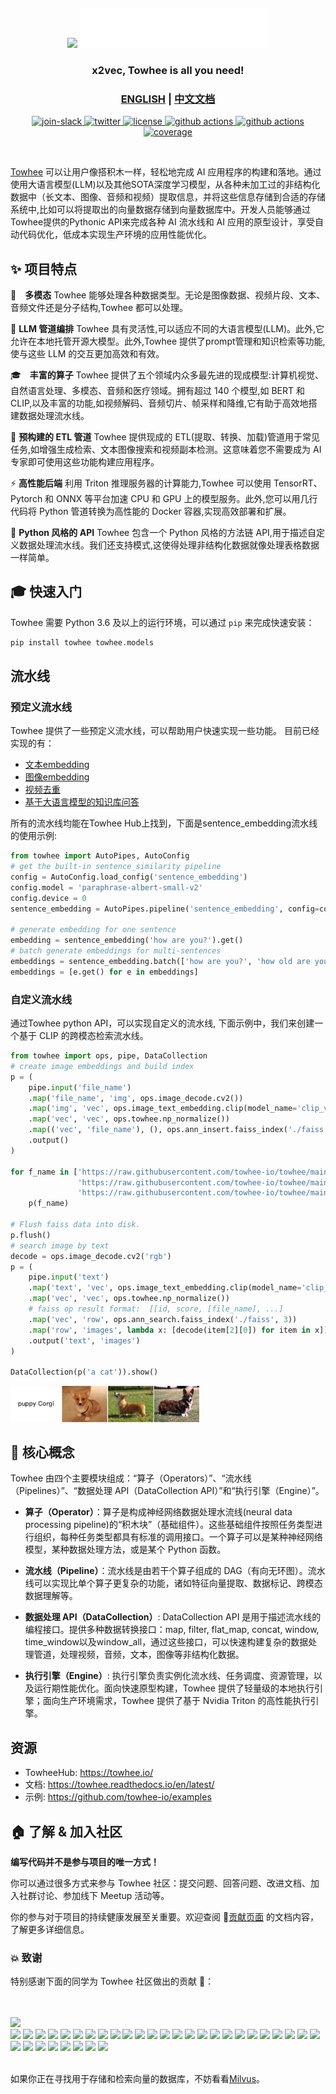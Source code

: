 &nbsp;

<p align="center">
    <img src="towhee_logo.png#gh-light-mode-only" width="60%"/>
    <img src="assets/towhee_logo_dark.png#gh-dark-mode-only" width="60%"/>
</p>


<h3 align="center">
  <p style="text-align: center;"> <span style="font-weight: bold; font: Arial, sans-serif;">x</span>2vec, Towhee is all you need! </p>
</h3>

<h3 align="center">
  <p style="text-align: center;">
  <a href="README.md" target="_blank">ENGLISH</a> | <a href="README_CN.md">中文文档</a>
  </p>
</h3>

<div class="column" align="middle">
  <a href="https://slack.towhee.io">
    <img src="https://img.shields.io/badge/join-slack-orange?style=flat" alt="join-slack"/>
  </a>
  <a href="https://twitter.com/towheeio">
    <img src="https://img.shields.io/badge/follow-twitter-blue?style=flat" alt="twitter"/>
  </a>
  <a href="https://www.apache.org/licenses/LICENSE-2.0">
    <img src="https://img.shields.io/badge/license-apache2.0-green?style=flat" alt="license"/>
  </a>
  <a href="https://github.com/towhee-io/towhee/actions/workflows/pylint.yml">
    <img src="https://github.com/towhee-io/towhee/actions/workflows/pylint.yml/badge.svg" alt="github actions"/>
  </a>
  <a href="https://pypi.org/project/towhee/">
    <img src="https://img.shields.io/pypi/v/towhee?label=Release&color&logo=Python" alt="github actions"/>
  </a>
  <a href="https://app.codecov.io/gh/towhee-io/towhee">
    <img src="https://img.shields.io/codecov/c/github/towhee-io/towhee?style=flat" alt="coverage"/>
  </a>
</div>

&nbsp;

[Towhee](https://towhee.io) 可以让用户像搭积木一样，轻松地完成 AI 应用程序的构建和落地。通过使用大语言模型(LLM)以及其他SOTA深度学习模型，从各种未加工过的非结构化数据中（长文本、图像、音频和视频）提取信息，并将这些信息存储到合适的存储系统中,比如可以将提取出的向量数据存储到向量数据库中。开发人员能够通过Towhee提供的Pythonic API来完成各种 AI 流水线和 AI 应用的原型设计，享受自动代码优化，低成本实现生产环境的应用性能优化。


## ✨ 项目特点

🎨 **多模态** Towhee 能够处理各种数据类型。无论是图像数据、视频片段、文本、音频文件还是分子结构,Towhee 都可以处理。

📃 **LLM 管道编排** Towhee 具有灵活性,可以适应不同的大语言模型(LLM)。此外,它允许在本地托管开源大模型。此外,Towhee 提供了prompt管理和知识检索等功能,使与这些 LLM 的交互更加高效和有效。 

🎓 **丰富的算子** Towhee 提供了五个领域内众多最先进的现成模型:计算机视觉、自然语言处理、多模态、音频和医疗领域。拥有超过 140 个模型,如 BERT 和 CLIP,以及丰富的功能,如视频解码、音频切片、帧采样和降维,它有助于高效地搭建数据处理流水线。

🔌 **预构建的 ETL 管道** Towhee 提供现成的 ETL(提取、转换、加载)管道用于常见任务,如增强生成检索、文本图像搜索和视频副本检测。这意味着您不需要成为 AI 专家即可使用这些功能构建应用程序。 

⚡️ **高性能后端** 利用 Triton 推理服务器的计算能力,Towhee 可以使用 TensorRT、Pytorch 和 ONNX 等平台加速 CPU 和 GPU 上的模型服务。此外,您可以用几行代码将 Python 管道转换为高性能的 Docker 容器,实现高效部署和扩展。

🐍 **Python 风格的 API** Towhee 包含一个 Python 风格的方法链 API,用于描述自定义数据处理流水线。我们还支持模式,这使得处理非结构化数据就像处理表格数据一样简单。


## 🎓 快速入门

Towhee 需要 Python 3.6 及以上的运行环境，可以通过 `pip` 来完成快速安装：

```bash
pip install towhee towhee.models
```

## 流水线

### 预定义流水线

Towhee 提供了一些预定义流水线，可以帮助用户快速实现一些功能。
目前已经实现的有：
- [文本embedding](https://towhee.io/tasks/detail/pipeline/sentence-similarity)
- [图像embedding](https://towhee.io/tasks/detail/pipeline/text-image-search)
- [视频去重](https://towhee.io/tasks/detail/pipeline/video-copy-detection)
- [基于大语言模型的知识库问答](https://towhee.io/tasks/detail/pipeline/retrieval-augmented-generation)

所有的流水线均能在Towhee Hub上找到，下面是sentence_embedding流水线的使用示例:

```python
from towhee import AutoPipes, AutoConfig
# get the built-in sentence_similarity pipeline
config = AutoConfig.load_config('sentence_embedding')
config.model = 'paraphrase-albert-small-v2'
config.device = 0
sentence_embedding = AutoPipes.pipeline('sentence_embedding', config=config)

# generate embedding for one sentence
embedding = sentence_embedding('how are you?').get()
# batch generate embeddings for multi-sentences
embeddings = sentence_embedding.batch(['how are you?', 'how old are you?'])
embeddings = [e.get() for e in embeddings]
```
### 自定义流水线

通过Towhee python API，可以实现自定义的流水线, 下面示例中，我们来创建一个基于 CLIP 的跨模态检索流水线。

```python
from towhee import ops, pipe, DataCollection
# create image embeddings and build index
p = (
    pipe.input('file_name')
    .map('file_name', 'img', ops.image_decode.cv2())
    .map('img', 'vec', ops.image_text_embedding.clip(model_name='clip_vit_base_patch32', modality='image'))
    .map('vec', 'vec', ops.towhee.np_normalize())
    .map(('vec', 'file_name'), (), ops.ann_insert.faiss_index('./faiss', 512))
    .output()
)

for f_name in ['https://raw.githubusercontent.com/towhee-io/towhee/main/assets/dog1.png',
               'https://raw.githubusercontent.com/towhee-io/towhee/main/assets/dog2.png',
               'https://raw.githubusercontent.com/towhee-io/towhee/main/assets/dog3.png']:
    p(f_name)

# Flush faiss data into disk. 
p.flush()
# search image by text
decode = ops.image_decode.cv2('rgb')
p = (
    pipe.input('text')
    .map('text', 'vec', ops.image_text_embedding.clip(model_name='clip_vit_base_patch32', modality='text'))
    .map('vec', 'vec', ops.towhee.np_normalize())
    # faiss op result format:  [[id, score, [file_name], ...]
    .map('vec', 'row', ops.ann_search.faiss_index('./faiss', 3))
    .map('row', 'images', lambda x: [decode(item[2][0]) for item in x])
    .output('text', 'images')
)

DataCollection(p('a cat')).show()
```


<img src="assets/towhee_example.png" style="width: 60%; height: 60%">


## 🚀 核心概念

Towhee 由四个主要模块组成：“算子（Operators）”、“流水线（Pipelines）”、“数据处理 API（DataCollection API）”和“执行引擎（Engine）”。

- __算子（Operator）__：算子是构成神经网络数据处理水流线(neural data processing pipeline)的“积木块”（基础组件）。这些基础组件按照任务类型进行组织，每种任务类型都具有标准的调用接口。一个算子可以是某种神经网络模型，某种数据处理方法，或是某个 Python 函数。

- __流水线（Pipeline）__：流水线是由若干个算子组成的 DAG（有向无环图）。流水线可以实现比单个算子更复杂的功能，诸如特征向量提取、数据标记、跨模态数据理解等。

- __数据处理 API（DataCollection）__: DataCollection API 是用于描述流水线的编程接口。提供多种数据转换接口：map, filter, flat_map, concat, window, time_window以及window_all，通过这些接口，可以快速构建复杂的数据处理管道，处理视频，音频，文本，图像等非结构化数据。

- __执行引擎（Engine）__: 执行引擎负责实例化流水线、任务调度、资源管理，以及运行期性能优化。面向快速原型构建，Towhee 提供了轻量级的本地执行引擎；面向生产环境需求，Towhee 提供了基于 Nvidia Triton 的高性能执行引擎。

## 资源

- TowheeHub: https://towhee.io/
- 文档: https://towhee.readthedocs.io/en/latest/
- 示例: https://github.com/towhee-io/examples

## 🏠 了解 & 加入社区

**编写代码并不是参与项目的唯一方式！**

你可以通过很多方式来参与 Towhee 社区：提交问题、回答问题、改进文档、加入社群讨论、参加线下 Meetup 活动等。

你的参与对于项目的持续健康发展至关重要。欢迎查阅 🎁[贡献页面](https://github.com/towhee-io/towhee/blob/main/CONTRIBUTING.md) 的文档内容，了解更多详细信息。

### 💥 致谢

特别感谢下面的同学为 Towhee 社区做出的贡献 🌹：

<br><!-- Do not remove start of hero-bot --><br>
<img src="https://img.shields.io/badge/all--contributors-33-orange"><br>
<a href="https://github.com/AniTho"><img src="https://avatars.githubusercontent.com/u/34787227?v=4" width="30px" /></a>
<a href="https://github.com/Chiiizzzy"><img src="https://avatars.githubusercontent.com/u/72550076?v=4" width="30px" /></a>
<a href="https://github.com/GuoRentong"><img src="https://avatars.githubusercontent.com/u/57477222?v=4" width="30px" /></a>
<a href="https://github.com/NicoYuan1986"><img src="https://avatars.githubusercontent.com/u/109071306?v=4" width="30px" /></a>
<a href="https://github.com/Opdoop"><img src="https://avatars.githubusercontent.com/u/21202514?v=4" width="30px" /></a>
<a href="https://github.com/Tumao727"><img src="https://avatars.githubusercontent.com/u/20420181?v=4" width="30px" /></a>
<a href="https://github.com/YuDongPan"><img src="https://avatars.githubusercontent.com/u/88148730?v=4" width="30px" /></a>
<a href="https://github.com/binbinlv"><img src="https://avatars.githubusercontent.com/u/83755740?v=4" width="30px" /></a>
<a href="https://github.com/derekdqc"><img src="https://avatars.githubusercontent.com/u/11754703?v=4" width="30px" /></a>
<a href="https://github.com/dreamfireyu"><img src="https://avatars.githubusercontent.com/u/47691077?v=4" width="30px" /></a>
<a href="https://github.com/filip-halt"><img src="https://avatars.githubusercontent.com/u/81822489?v=4" width="30px" /></a>
<a href="https://github.com/fzliu"><img src="https://avatars.githubusercontent.com/u/6334158?v=4" width="30px" /></a>
<a href="https://github.com/gexy185"><img src="https://avatars.githubusercontent.com/u/103474331?v=4" width="30px" /></a>
<a href="https://github.com/hyf3513OneGO"><img src="https://avatars.githubusercontent.com/u/67197231?v=4" width="30px" /></a>
<a href="https://github.com/jaelgu"><img src="https://avatars.githubusercontent.com/u/86251631?v=4" width="30px" /></a>
<a href="https://github.com/jeffoverflow"><img src="https://avatars.githubusercontent.com/u/24581746?v=4" width="30px" /></a>
<a href="https://github.com/jingkl"><img src="https://avatars.githubusercontent.com/u/34296482?v=4" width="30px" /></a>
<a href="https://github.com/jinlingxu06"><img src="https://avatars.githubusercontent.com/u/106302799?v=4" width="30px" /></a>
<a href="https://github.com/junjiejiangjjj"><img src="https://avatars.githubusercontent.com/u/14136703?v=4" width="30px" /></a>
<a href="https://github.com/krishnakatyal"><img src="https://avatars.githubusercontent.com/u/37455387?v=4" width="30px" /></a>
<a href="https://github.com/omartarek206"><img src="https://avatars.githubusercontent.com/u/40853054?v=4" width="30px" /></a>
<a href="https://github.com/oneseer"><img src="https://avatars.githubusercontent.com/u/28955741?v=4" width="30px" /></a>
<a href="https://github.com/pravee42"><img src="https://avatars.githubusercontent.com/u/65100038?v=4" width="30px" /></a>
<a href="https://github.com/reiase"><img src="https://avatars.githubusercontent.com/u/5417329?v=4" width="30px" /></a>
<a href="https://github.com/shiyu22"><img src="https://avatars.githubusercontent.com/u/53459423?v=4" width="30px" /></a>
<a href="https://github.com/songxianj"><img src="https://avatars.githubusercontent.com/u/107831450?v=4" width="30px" /></a>
<a href="https://github.com/soulteary"><img src="https://avatars.githubusercontent.com/u/1500781?v=4" width="30px" /></a>
<a href="https://github.com/sre-ci-robot"><img src="https://avatars.githubusercontent.com/u/56469371?v=4" width="30px" /></a>
<a href="https://github.com/sutcalag"><img src="https://avatars.githubusercontent.com/u/83750738?v=4" width="30px" /></a>
<a href="https://github.com/wxywb"><img src="https://avatars.githubusercontent.com/u/5432721?v=4" width="30px" /></a>
<a href="https://github.com/zc277584121"><img src="https://avatars.githubusercontent.com/u/17022025?v=4" width="30px" /></a>
<a href="https://github.com/zengxiang68"><img src="https://avatars.githubusercontent.com/u/68835157?v=4" width="30px" /></a>
<a href="https://github.com/zhousicong"><img src="https://avatars.githubusercontent.com/u/7541863?v=4" width="30px" /></a>
<br><!-- Do not remove end of hero-bot --><br>

如果你正在寻找用于存储和检索向量的数据库，不妨看看[Milvus](https://github.com/milvus-io/milvus)。
